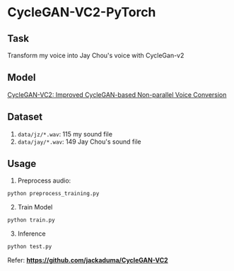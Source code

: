 # **CycleGAN-VC2-PyTorch**
## Task 

Transform my voice into Jay Chou's voice with CycleGan-v2

## Model 

[CycleGAN-VC2: Improved CycleGAN-based Non-parallel Voice Conversion](https://arxiv.org/abs/1904.04631])

## Dataset
1. `data/jz/*.wav`: 115 my sound file
2. `data/jay/*.wav`: 149 Jay Chou's sound file

## Usage
1. Preprocess audio:
```python
python preprocess_training.py
```
2. Train Model
```python
python train.py
```
3. Inference
```python
python test.py
```


Refer:
**https://github.com/jackaduma/CycleGAN-VC2**
